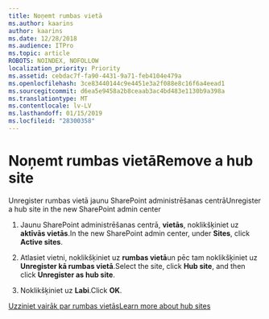 ```yaml
---
title: Noņemt rumbas vietā
ms.author: kaarins
author: kaarins
ms.date: 12/28/2018
ms.audience: ITPro
ms.topic: article
ROBOTS: NOINDEX, NOFOLLOW
localization_priority: Priority
ms.assetid: cebdac7f-fa90-4431-9a71-feb4104e479a
ms.openlocfilehash: 3ce83440144c9e4451e3a2f088e8c16f6a4eead1
ms.sourcegitcommit: d6ea5e9458a2b8ceaab3ac4bd483e1130b9a398a
ms.translationtype: MT
ms.contentlocale: lv-LV
ms.lasthandoff: 01/15/2019
ms.locfileid: "28300358"
---
```

# <a name="remove-a-hub-site"></a><span data-ttu-id="71aaa-102">Noņemt rumbas vietā</span><span class="sxs-lookup"><span data-stu-id="71aaa-102">Remove a hub site</span></span>

<span data-ttu-id="71aaa-103">Unregister rumbas vietā jaunu SharePoint administrēšanas centrā</span><span class="sxs-lookup"><span data-stu-id="71aaa-103">Unregister a hub site in the new SharePoint admin center</span></span>
  
1. <span data-ttu-id="71aaa-104">Jaunu SharePoint administrēšanas centrā, **vietās**, noklikšķiniet uz **aktīvās vietās**.</span><span class="sxs-lookup"><span data-stu-id="71aaa-104">In the new SharePoint admin center, under **Sites**, click **Active sites**.</span></span> 
    
2. <span data-ttu-id="71aaa-105">Atlasiet vietni, noklikšķiniet uz **rumbas vietā**un pēc tam noklikšķiniet uz **Unregister kā rumbas vietā**.</span><span class="sxs-lookup"><span data-stu-id="71aaa-105">Select the site, click **Hub site**, and then click **Unregister as hub site**.</span></span> 
    
3. <span data-ttu-id="71aaa-106">Noklikšķiniet uz **Labi**.</span><span class="sxs-lookup"><span data-stu-id="71aaa-106">Click **OK**.</span></span> 
    
[<span data-ttu-id="71aaa-107">Uzziniet vairāk par rumbas vietās</span><span class="sxs-lookup"><span data-stu-id="71aaa-107">Learn more about hub sites</span></span>](https://support.office.com/en-us/article/what-is-a-sharepoint-hub-site-fe26ae84-14b7-45b6-a6d1-948b3966427f?ui=en-US&amp;rs=en-US&amp;ad=US)
  

